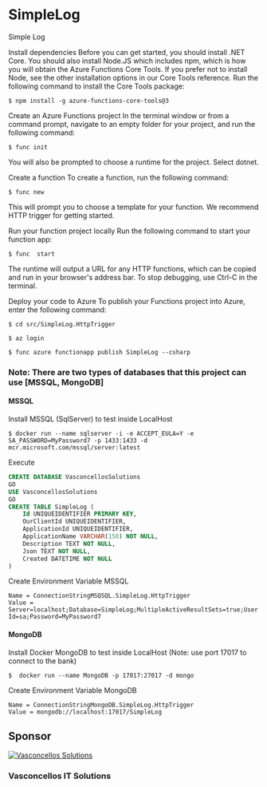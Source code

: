 # SimpleLog
Simple Log

Install dependencies
Before you can get started, you should install .NET Core. You should also install Node.JS which includes npm, which is how you will obtain the Azure Functions Core Tools. If you prefer not to install Node, see the other installation options in our Core Tools reference.
Run the following command to install the Core Tools package:
````
$ npm install -g azure-functions-core-tools@3
````

Create an Azure Functions project
In the terminal window or from a command prompt, navigate to an empty folder for your project, and run the following command:
````
$ func init
````
You will also be prompted to choose a runtime for the project. Select dotnet.


Create a function
To create a function, run the following command:
````
$ func new
````
This will prompt you to choose a template for your function. We recommend HTTP trigger for getting started.


Run your function project locally
Run the following command to start your function app:
````
$ func  start
````
The runtime will output a URL for any HTTP functions, which can be copied and run in your browser's address bar.
To stop debugging, use Ctrl-C in the terminal.


Deploy your code to Azure
To publish your Functions project into Azure, enter the following command:
````
$ cd src/SimpleLog.HttpTrigger
````
````
$ az login
````
````
$ func azure functionapp publish SimpleLog --csharp
````

### Note: There are two types of databases that this project can use [MSSQL, MongoDB]


#### MSSQL
Install MSSQL (SqlServer) to test inside LocalHost
````
$ docker run --name sqlserver -i -e ACCEPT_EULA=Y -e SA_PASSWORD=MyPassword7 -p 1433:1433 -d mcr.microsoft.com/mssql/server:latest
````

Execute
````sql
CREATE DATABASE VasconcellosSolutions
GO
USE VasconcellosSolutions
GO
CREATE TABLE SimpleLog (
	Id UNIQUEIDENTIFIER PRIMARY KEY,
	OurClientId UNIQUEIDENTIFIER,
	ApplicationId UNIQUEIDENTIFIER,
	ApplicationName VARCHAR(150) NOT NULL,
	Description TEXT NOT NULL,
	Json TEXT NOT NULL,
	Created DATETIME NOT NULL
)
````

Create Environment Variable MSSQL
````
Name = ConnectionStringMSQSQL.SimpleLog.HttpTrigger
Value = Server=localhost;Database=SimpleLog;MultipleActiveResultSets=true;User Id=sa;Password=MyPassword7
````

#### MongoDB
Install Docker MongoDB to test inside LocalHost (Note: use port 17017 to connect to the bank)
````
$  docker run --name MongoDB -p 17017:27017 -d mongo
````

Create Environment Variable MongoDB
````
Name = ConnectionStringMongoDB.SimpleLog.HttpTrigger
Value = mongodb://localhost:17017/SimpleLog
````

## Sponsor
[![Vasconcellos Solutions](https://vasconcellos.solutions/assets/open-source/images/company/vasconcellos-solutions-small-icon.jpg)](https://www.vasconcellos.solutions)
### Vasconcellos IT Solutions